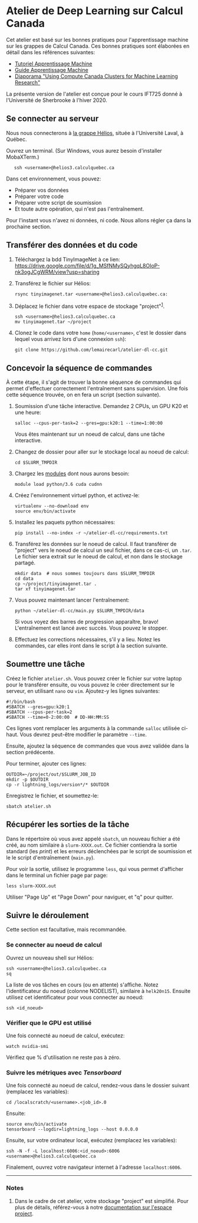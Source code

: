 # Atelier de Deep Learning sur Calcul Canada

Cet atelier est basé sur les bonnes pratiques pour l'apprentissage machine sur les grappes de Calcul Canada. Ces bonnes
pratiques sont élaborées en détail dans les références suivantes:

* [Tutoriel Apprentissage Machine](https://docs.computecanada.ca/wiki/Tutoriel_Apprentissage_machine)
* [Guide Apprentissage Machine](https://docs.computecanada.ca/wiki/AI_and_Machine_Learning/fr)
* [Diaporama "Using Compute Canada Clusters for Machine Learning Research"](https://docs.google.com/presentation/d/1B978yexo6nBLAVusICLCs-QKwrK1v49T3E4GjNfFLgs/edit?usp=sharing)

La présente version de l'atelier est conçue pour le cours IFT725 donné à l'Université de Sherbrooke à l'hiver 2020.

## Se connecter au serveur

Nous nous connecterons à [la grappe Hélios](https://docs.computecanada.ca/wiki/H%C3%A9lios), située à l'Université Laval, à Québec.

Ouvrez un terminal. (Sur Windows, vous aurez besoin d'installer MobaXTerm.)

       ssh <username>@helios3.calculquebec.ca

Dans cet environnement, vous pouvez:
* Préparer vos données
* Préparer votre code
* Préparer votre script de soumission
* Et toute autre opération, qui n'est pas l'entraînement.
      
Pour l'instant vous n'avez ni données, ni code. Nous allons régler ça dans la prochaine section.

## Transférer des données et du code

1. Téléchargez la bdd TinyImageNet à ce lien: https://drive.google.com/file/d/1g_MSfNMySQyhgqL8OIoP-nk3ogJCgWRM/view?usp=sharing
2. Transférez le fichier sur Hélios:

       rsync tinyimagenet.tar <username>@helios3.calculquebec.ca:

3. Déplacez le fichier dans votre espace de stockage "project"<sup>[1](#footnote1)</sup>.
   
       ssh <username>@helios3.calculquebec.ca
       mv tinyimagenet.tar ~/project

4. Clonez le code dans votre `home` (`home/<username>`, c'est le dossier dans lequel vous arrivez lors d'une connexion
   `ssh`):

       git clone https://github.com/lemairecarl/atelier-dl-cc.git

## Concevoir la séquence de commandes

À cette étape, il s'agit de trouver la bonne séquence de commandes qui permet d'effectuer correctement l'entraînement
sans supervision. Une fois cette séquence trouvée, on en fera un script (section suivante).

1. Soumission d'une tâche interactive. Demandez 2 CPUs, un GPU K20 et une heure:

       salloc --cpus-per-task=2 --gres=gpu:k20:1 --time=1:00:00

   Vous êtes maintenant sur un noeud de calcul, dans une tâche interactive.

2. Changez de dossier pour aller sur le stockage local au noeud de calcul:

       cd $SLURM_TMPDIR

3. Chargez les [modules](https://docs.computecanada.ca/wiki/Utiliser_des_modules) dont nous aurons besoin:

       module load python/3.6 cuda cudnn
       
4. Créez l'environnement virtuel python, et activez-le:

       virtualenv --no-download env
       source env/bin/activate
       
5. Installez les paquets python nécessaires:

       pip install --no-index -r ~/atelier-dl-cc/requirements.txt

6. Transférez les données sur le noeud de calcul. Il faut transférer de "project" vers le noeud de calcul
   un seul fichier, dans ce cas-ci, un `.tar`. Le fichier sera extrait sur le noeud de calcul, et non dans le stockage
   partagé.
   
       mkdir data  # nous sommes toujours dans $SLURM_TMPDIR
       cd data
       cp ~/project/tinyimagenet.tar .
       tar xf tinyimagenet.tar

7. Vous pouvez maintenant lancer l'entraînement:

       python ~/atelier-dl-cc/main.py $SLURM_TMPDIR/data
   
   Si vous voyez des barres de progression apparaître, bravo! L'entraînement est lancé avec succès. Vous pouvez le stopper.
   
8. Effectuez les corrections nécessaires, s'il y a lieu. Notez les commandes, car elles iront dans le script à la
   section suivante.

## Soumettre une tâche

Créez le fichier `atelier.sh`. Vous pouvez créer le fichier sur votre laptop pour le transférer ensuite, ou vous pouvez
le créer directement sur le serveur, en utilisant `nano` ou `vim`. Ajoutez-y les lignes suivantes:

```
#!/bin/bash
#SBATCH --gres=gpu:k20:1
#SBATCH --cpus-per-task=2
#SBATCH --time=0-2:00:00  # DD-HH:MM:SS
```
Ces lignes vont remplacer les arguments à la commande `salloc` utilisée ci-haut. Vous devrez peut-être modifier le
paramètre `--time`.

Ensuite, ajoutez la séquence de commandes que vous avez validée dans la section prédécente.

Pour terminer, ajouter ces lignes:

    OUTDIR=~/project/out/$SLURM_JOB_ID
    mkdir -p $OUTDIR
    cp -r lightning_logs/version*/* $OUTDIR

Enregistrez le fichier, et soumettez-le:

    sbatch atelier.sh

## Récupérer les sorties de la tâche

Dans le répertoire où vous avez appelé `sbatch`, un nouveau fichier a été créé, au nom similaire à `slurm-XXXX.out`.
Ce fichier contiendra la sortie standard (les _print_) et les erreurs déclenchées par le script de soumission et le
le script d'entraînement (`main.py`).

Pour voir la sortie, utilisez le programme `less`, qui vous permet d'afficher dans le terminal un fichier page par page:

    less slurm-XXXX.out
    
Utiliser "Page Up" et "Page Down" pour naviguer, et "q" pour quitter.

## Suivre le déroulement

Cette section est facultative, mais recommandée.

### Se connecter au noeud de calcul

Ouvrez un nouveau shell sur Hélios:

    ssh <username>@helios3.calculquebec.ca
    sq
    
La liste de vos tâches en cours (ou en attente) s'affiche. Notez l'identificateur du noeud (colonne NODELIST), similaire
à `helk20n15`. Ensuite utilisez cet identificateur pour vous connecter au noeud:
    
    ssh <id_noeud>

### Vérifier que le GPU est utilisé

Une fois connecté au noeud de calcul, exécutez:

    watch nvidia-smi
    
Vérifiez que % d'utilisation ne reste pas à zéro.

### Suivre les métriques avec _Tensorboard_

Une fois connecté au noeud de calcul, rendez-vous dans le dossier suivant (remplacez les variables):

    cd /localscratch/<username>.<job_id>.0
    
Ensuite:
    
    source env/bin/activate
    tensorboard --logdir=lightning_logs --host 0.0.0.0

Ensuite, sur votre ordinateur local, exécutez (remplacez les variables):

    ssh -N -f -L localhost:6006:<id_noeud>:6006 <username>@helios3.calculquebec.ca

Finalement, ouvrez votre navigateur internet à l'adresse `localhost:6006`.

---

### Notes

1. <a name="footnote1"></a>Dans le cadre de cet atelier, votre stockage "project" est simplifié. Pour plus de détails,
référez-vous à notre [documentation sur l'espace project](https://docs.computecanada.ca/wiki/Project_layout/fr).